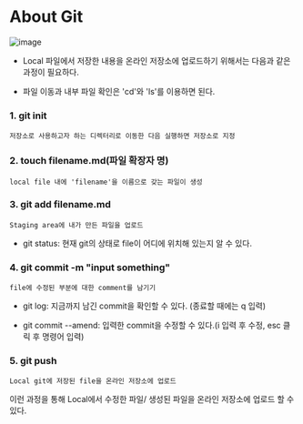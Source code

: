 
# About Git

![image](https://miro.medium.com/max/640/1*zpvd5fjZAFGsVAEsvMGKxA.webp)

- Local 파일에서 저장한 내용을 온라인 저장소에 업로드하기 위해서는 다음과 같은 과정이 필요하다.

- 파일 이동과 내부 파일 확인은 'cd'와 'ls'를 이용하면 된다.

### 1. git init

`저장소로 사용하고자 하는 디렉터리로 이동한 다음 실행하면 저장소로 지정`

### 2. touch filename.md(파일 확장자 명)

`local file 내에 'filename'을 이름으로 갖는 파일이 생성`

### 3. git add filename.md

`Staging area에 내가 만든 파일을 업로드`

- git status: 현재 git의 상태로 file이 어디에 위치해 있는지 알 수 있다.

### 4. git commit -m "input something"

`file에 수정된 부분에 대한 comment를 남기기`
- git log: 지금까지 남긴 commit을 확인할 수 있다.
(종료할 때에는 q 입력)

- git commit --amend: 입력한 commit을 수정할 수 있다.(i 입력 후 수정, esc 클릭 후 명령어 입력)

### 5. git push

`Local git에 저장된 file을 온라인 저장소에 업로드`

이런 과정을 통해 Local에서 수정한 파일/ 생성된 파일을 온라인 저장소에 업로드 할 수 있다.